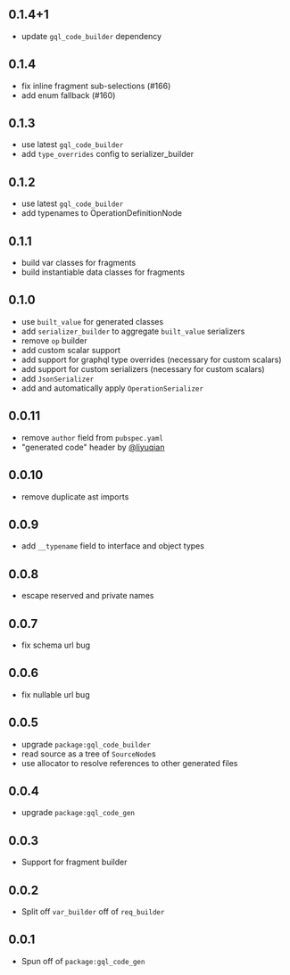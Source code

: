 ## 0.1.4+1

- update `gql_code_builder` dependency

## 0.1.4

- fix inline fragment sub-selections (#166)
- add enum fallback (#160)

## 0.1.3

- use latest `gql_code_builder`
- add `type_overrides` config to serializer_builder

## 0.1.2

- use latest `gql_code_builder`
- add typenames to OperationDefinitionNode

## 0.1.1

- build var classes for fragments
- build instantiable data classes for fragments

## 0.1.0

- use `built_value` for generated classes
- add `serializer_builder` to aggregate `built_value` serializers
- remove `op` builder
- add custom scalar support
- add support for graphql type overrides (necessary for custom scalars)
- add support for custom serializers (necessary for custom scalars)
- add `JsonSerializer`
- add and automatically apply `OperationSerializer`

## 0.0.11

- remove `author` field from `pubspec.yaml`
- "generated code" header by [@liyuqian](https://github.com/liyuqian)

## 0.0.10

- remove duplicate ast imports

## 0.0.9

- add `__typename` field to interface and object types

## 0.0.8

- escape reserved and private names

## 0.0.7

- fix schema url bug

## 0.0.6

- fix nullable url bug

## 0.0.5

- upgrade `package:gql_code_builder`
- read source as a tree of `SourceNode`s
- use allocator to resolve references to other generated files

## 0.0.4

- upgrade `package:gql_code_gen`

## 0.0.3

- Support for fragment builder

## 0.0.2

- Split off `var_builder` off of `req_builder`

## 0.0.1

- Spun off of `package:gql_code_gen`
